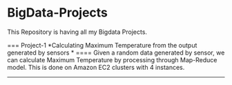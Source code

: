 # BigData-Projects
This Repository is having all my Bigdata Projects.

=== Project-1 *Calculating Maximum Temperature from the output generated by sensors * ====
Given a random data generated by sensor, we can calculate Maximum Temperature by processing through Map-Reduce model.
This is done on Amazon EC2 clusters with 4 instances.

----------------------------------------------------------------------------------------------------------------------------

